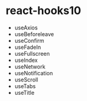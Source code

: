# react-hooks10

- useAxios
- useBeforeleave
- useConfirm
- useFadeIn
- useFullscreen
- useIndex
- useNetwork
- useNotification
- useScroll
- useTabs
- useTitle
